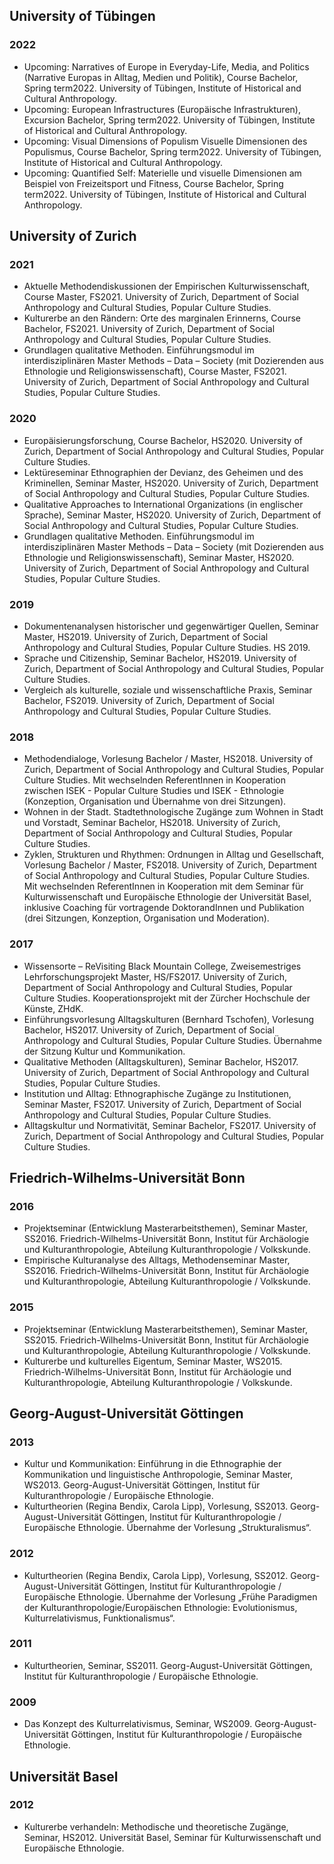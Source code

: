 ## University of Tübingen
  
### 2022
* Upcoming: Narratives of Europe in Everyday-Life, Media, and Politics (Narrative Europas in Alltag, Medien und Politik), Course Bachelor, Spring term2022. University of Tübingen, Institute of Historical and Cultural Anthropology. 
* Upcoming: European Infrastructures (Europäische Infrastrukturen), Excursion Bachelor, Spring term2022. University of Tübingen, Institute of Historical and Cultural Anthropology. 
* Upcoming: Visual Dimensions of Populism Visuelle Dimensionen des Populismus, Course Bachelor, Spring term2022. University of Tübingen, Institute of Historical and Cultural Anthropology. 
* Upcoming: Quantified Self: Materielle und visuelle Dimensionen am Beispiel von Freizeitsport und Fitness, Course Bachelor, Spring term2022. University of Tübingen, Institute of Historical and Cultural Anthropology. 

## University of Zurich
  
### 2021
* Aktuelle Methodendiskussionen der Empirischen Kulturwissenschaft, Course Master, FS2021. University of Zurich, Department of Social Anthropology and Cultural Studies, Popular Culture Studies. 
* Kulturerbe an den Rändern: Orte des marginalen Erinnerns, Course Bachelor, FS2021. University of Zurich, Department of Social Anthropology and Cultural Studies, Popular Culture Studies. 
* Grundlagen qualitative Methoden. Einführungsmodul im interdisziplinären Master Methods – Data – Society (mit Dozierenden aus Ethnologie und Religionswissenschaft), Course Master, FS2021. University of Zurich, Department of Social Anthropology and Cultural Studies, Popular Culture Studies. 
  
### 2020
* Europäisierungsforschung, Course Bachelor, HS2020. University of Zurich, Department of Social Anthropology and Cultural Studies, Popular Culture Studies. 
* Lektüreseminar Ethnographien der Devianz, des Geheimen und des Kriminellen, Seminar Master, HS2020. University of Zurich, Department of Social Anthropology and Cultural Studies, Popular Culture Studies. 
* Qualitative Approaches to International Organizations (in englischer Sprache), Seminar Master, HS2020. University of Zurich, Department of Social Anthropology and Cultural Studies, Popular Culture Studies. 
* Grundlagen qualitative Methoden. Einführungsmodul im interdisziplinären Master Methods – Data – Society (mit Dozierenden aus Ethnologie und Religionswissenschaft), Seminar Master, HS2020. University of Zurich, Department of Social Anthropology and Cultural Studies, Popular Culture Studies. 
  
### 2019
* Dokumentenanalysen historischer und gegenwärtiger Quellen, Seminar Master, HS2019. University of Zurich, Department of Social Anthropology and Cultural Studies, Popular Culture Studies. HS 2019.
* Sprache und Citizenship, Seminar Bachelor, HS2019. University of Zurich, Department of Social Anthropology and Cultural Studies, Popular Culture Studies. 
* Vergleich als kulturelle, soziale und wissenschaftliche Praxis, Seminar Bachelor, FS2019. University of Zurich, Department of Social Anthropology and Cultural Studies, Popular Culture Studies. 
  
### 2018
* Methodendialoge, Vorlesung Bachelor / Master, HS2018. University of Zurich, Department of Social Anthropology and Cultural Studies, Popular Culture Studies. Mit wechselnden ReferentInnen in Kooperation zwischen ISEK - Popular Culture Studies und ISEK - Ethnologie (Konzeption, Organisation und Übernahme von drei Sitzungen).
* Wohnen in der Stadt. Stadtethnologische Zugänge zum Wohnen in Stadt und Vorstadt, Seminar Bachelor, HS2018. University of Zurich, Department of Social Anthropology and Cultural Studies, Popular Culture Studies. 
* Zyklen, Strukturen und Rhythmen: Ordnungen in Alltag und Gesellschaft, Vorlesung Bachelor / Master, FS2018. University of Zurich, Department of Social Anthropology and Cultural Studies, Popular Culture Studies. Mit wechselnden ReferentInnen in Kooperation mit dem Seminar für Kulturwissenschaft und Europäische Ethnologie der Universität Basel, inklusive Coaching für vortragende DoktorandInnen und Publikation (drei Sitzungen, Konzeption, Organisation und Moderation).
  
### 2017
* Wissensorte – ReVisiting Black Mountain College, Zweisemestriges Lehrforschungsprojekt Master, HS/FS2017. University of Zurich, Department of Social Anthropology and Cultural Studies, Popular Culture Studies. Kooperationsprojekt mit der Zürcher Hochschule der Künste, ZHdK.
* Einführungsvorlesung Alltagskulturen (Bernhard Tschofen), Vorlesung Bachelor, HS2017. University of Zurich, Department of Social Anthropology and Cultural Studies, Popular Culture Studies. Übernahme der Sitzung Kultur und Kommunikation.
* Qualitative Methoden (Alltagskulturen), Seminar Bachelor, HS2017. University of Zurich, Department of Social Anthropology and Cultural Studies, Popular Culture Studies. 
* Institution und Alltag: Ethnographische Zugänge zu Institutionen, Seminar Master, FS2017. University of Zurich, Department of Social Anthropology and Cultural Studies, Popular Culture Studies. 
* Alltagskultur und Normativität, Seminar Bachelor, FS2017. University of Zurich, Department of Social Anthropology and Cultural Studies, Popular Culture Studies. 

## Friedrich-Wilhelms-Universität Bonn
  
### 2016
* Projektseminar (Entwicklung Masterarbeitsthemen), Seminar Master, SS2016. Friedrich-Wilhelms-Universität Bonn, Institut für Archäologie und Kulturanthropologie, Abteilung Kulturanthropologie / Volkskunde. 
* Empirische Kulturanalyse des Alltags, Methodenseminar Master, SS2016. Friedrich-Wilhelms-Universität Bonn, Institut für Archäologie und Kulturanthropologie, Abteilung Kulturanthropologie / Volkskunde. 
  
### 2015
* Projektseminar (Entwicklung Masterarbeitsthemen), Seminar Master, SS2015. Friedrich-Wilhelms-Universität Bonn, Institut für Archäologie und Kulturanthropologie, Abteilung Kulturanthropologie / Volkskunde. 
* Kulturerbe und kulturelles Eigentum, Seminar Master, WS2015. Friedrich-Wilhelms-Universität Bonn, Institut für Archäologie und Kulturanthropologie, Abteilung Kulturanthropologie / Volkskunde. 

## Georg-August-Universität Göttingen
  
### 2013
* Kultur und Kommunikation: Einführung in die Ethnographie der Kommunikation und linguistische Anthropologie, Seminar Master, WS2013. Georg-August-Universität Göttingen, Institut für Kulturanthropologie / Europäische Ethnologie. 
* Kulturtheorien (Regina Bendix, Carola Lipp), Vorlesung, SS2013. Georg-August-Universität Göttingen, Institut für Kulturanthropologie / Europäische Ethnologie. Übernahme der Vorlesung „Strukturalismus“.
  
### 2012
* Kulturtheorien (Regina Bendix, Carola Lipp), Vorlesung, SS2012. Georg-August-Universität Göttingen, Institut für Kulturanthropologie / Europäische Ethnologie. Übernahme der Vorlesung „Frühe Paradigmen der Kulturanthropologie/Europäischen Ethnologie: Evolutionismus, Kulturrelativismus, Funktionalismus“.
  
### 2011
* Kulturtheorien, Seminar, SS2011. Georg-August-Universität Göttingen, Institut für Kulturanthropologie / Europäische Ethnologie. 
  
### 2009
* Das Konzept des Kulturrelativismus, Seminar, WS2009. Georg-August-Universität Göttingen, Institut für Kulturanthropologie / Europäische Ethnologie. 

## Universität Basel
  
### 2012
* Kulturerbe verhandeln: Methodische und theoretische Zugänge, Seminar, HS2012. Universität Basel, Seminar für Kulturwissenschaft und Europäische Ethnologie. 

